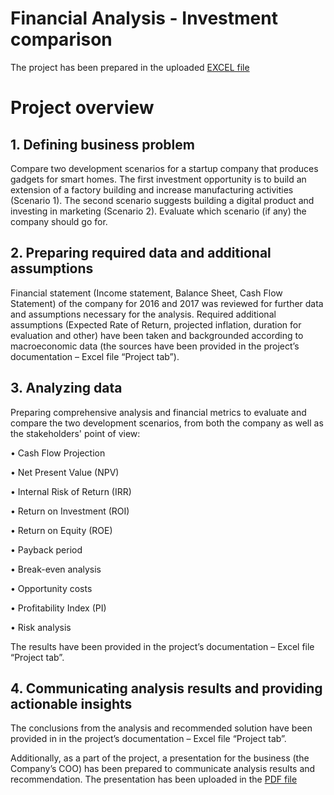 # Financial Analysis - Investment comparison

The project has been prepared in the uploaded [EXCEL file](https://github.com/PatrycjaDanilczuk/Financial-Analysis-Investment-comparison/blob/main/1.%20Financial%20Analyst_project_pdanil_20.05.2024.xlsx)

# Project overview
## 1. Defining business problem
Compare two development scenarios for a startup company that produces gadgets for smart homes. 
The first investment opportunity is to build an extension of a factory building and increase manufacturing activities (Scenario 1). The second scenario suggests building a digital product and investing in marketing (Scenario 2). 
Evaluate which scenario (if any) the company should go for.

## 2.	Preparing required data and additional assumptions
Financial statement (Income statement, Balance Sheet, Cash Flow Statement) of the company for 2016 and 2017 was reviewed for further data and assumptions necessary for the analysis.
Required additional assumptions (Expected Rate of Return, projected inflation, duration for evaluation and other) have been taken and backgrounded according to macroeconomic data (the sources have been provided in the project’s documentation – Excel file “Project tab”).

## 3. Analyzing data
Preparing comprehensive analysis and financial metrics to evaluate and compare the two development scenarios, from both the company as well as the stakeholders' point of view:

•	Cash Flow Projection

•	Net Present Value (NPV)

•	Internal Risk of Return (IRR)

•	Return on Investment (ROI)

•	Return on Equity (ROE)

•	Payback period

•	Break-even analysis

•	Opportunity costs

•	Profitability Index (PI)

•	Risk analysis

The results have been provided in the project’s documentation – Excel file “Project tab”.

## 4. Communicating analysis results and providing actionable insights
The conclusions from the analysis and recommended solution have been provided in in the project’s documentation – Excel file “Project tab”.

Additionally, as a part of the project, a presentation for the business (the Company’s COO) has been prepared to communicate analysis results and recommendation. The presentation has been uploaded in the [PDF file](https://github.com/PatrycjaDanilczuk/Financial-Analysis-Investment-comparison/blob/main/2.%20Investment%20comparison_presentation%20for%20COO_2024_pdanil.pdf)

